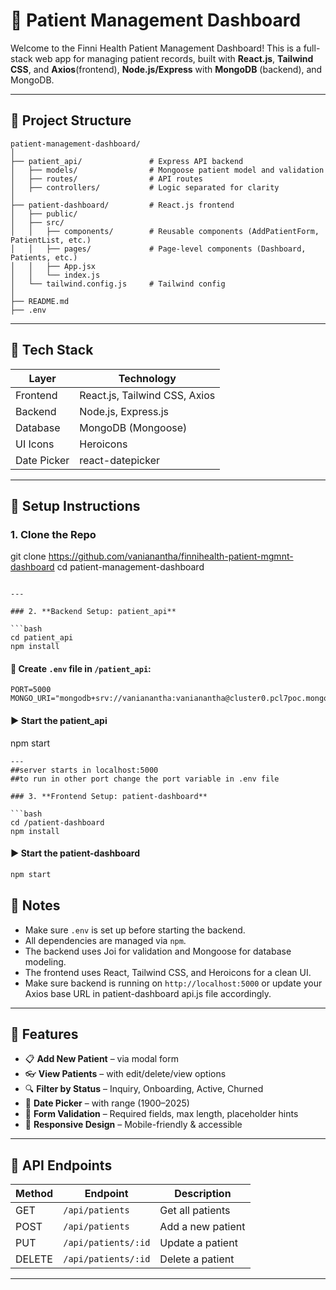
# 🏥 Patient Management Dashboard

Welcome to the Finni Health Patient Management Dashboard! This is a full-stack web app for managing patient records, built with 
**React.js**, **Tailwind CSS**, and **Axios**(frontend),
**Node.js/Express** with **MongoDB** (backend), and MongoDB.

---

## 📂 Project Structure

```
patient-management-dashboard/
│
├── patient_api/               # Express API backend
│   ├── models/                # Mongoose patient model and validation
│   ├── routes/                # API routes
│   ├── controllers/           # Logic separated for clarity             
│
├── patient-dashboard/         # React.js frontend
│   ├── public/
│   ├── src/
│   │   ├── components/        # Reusable components (AddPatientForm, PatientList, etc.)
│   │   ├── pages/             # Page-level components (Dashboard, Patients, etc.)
│   │   ├── App.jsx
│   │   └── index.js
│   └── tailwind.config.js     # Tailwind config
│
├── README.md
├── .env
```

---

## 🚀 Tech Stack

| Layer       | Technology                   |
|------------|------------------------------|
| Frontend   | React.js, Tailwind CSS, Axios|
| Backend    | Node.js, Express.js          |
| Database   | MongoDB (Mongoose)           |
| UI Icons   | Heroicons                    |
| Date Picker| react-datepicker             |

---

## 🔧 Setup Instructions

### 1. **Clone the Repo**

git clone https://github.com/vanianantha/finnihealth-patient-mgmnt-dashboard
cd patient-management-dashboard
```

---

### 2. **Backend Setup: patient_api**

```bash
cd patient_api
npm install
```
#### 🔑 Create `.env` file in `/patient_api`:
```env
PORT=5000
MONGO_URI="mongodb+srv://vanianantha:vanianantha@cluster0.pcl7poc.mongodb.net/FinniHealth"
```
#### ▶️ Start the patient_api

npm start
```
---
##server starts in localhost:5000 
##to run in other port change the port variable in .env file

### 3. **Frontend Setup: patient-dashboard**

```bash
cd /patient-dashboard
npm install
```

#### ▶️ Start the patient-dashboard

```bash
npm start
```
## 📝 Notes
- Make sure `.env` is set up before starting the backend.
- All dependencies are managed via `npm`.
- The backend uses Joi for validation and Mongoose for database modeling.
- The frontend uses React, Tailwind CSS, and Heroicons for a clean UI.
- Make sure backend is running on `http://localhost:5000` 
      or 
update your Axios base URL in patient-dashboard api.js file accordingly.

---

## 🧠 Features

- 📋 **Add New Patient** – via modal form
- 👓 **View Patients** – with edit/delete/view options
- 🔍 **Filter by Status** – Inquiry, Onboarding, Active, Churned
- 📆 **Date Picker** – with range (1900–2025)
- 🧾 **Form Validation** – Required fields, max length, placeholder hints
- 📱 **Responsive Design** – Mobile-friendly & accessible

---

## 📄 API Endpoints

| Method | Endpoint            | Description             |
|--------|---------------------|-------------------------|
| GET    | `/api/patients`     | Get all patients        |
| POST   | `/api/patients`     | Add a new patient       |
| PUT    | `/api/patients/:id` | Update a patient        |
| DELETE | `/api/patients/:id` | Delete a patient        |

--- 

